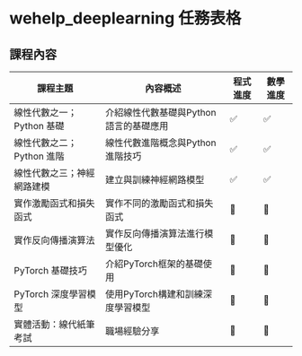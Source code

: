 # wehelp_deeplearning 任務表格

## 課程內容

| 課程主題 | 內容概述 | 程式進度 | 數學進度 |
| --- | --- | --- | --- |
| 線性代數之一；Python 基礎 | 介紹線性代數基礎與Python語言的基礎應用 | ✅ | ✅ |
| 線性代數之二；Python 進階 | 線性代數進階概念與Python進階技巧 | ✅ | ✅ |
| 線性代數之三；神經網路建模 | 建立與訓練神經網路模型 | ✅ | ✅ |
| 實作激勵函式和損失函式 | 實作不同的激勵函式和損失函式 | 🔲 | 🔲 |
| 實作反向傳播演算法 | 實作反向傳播演算法進行模型優化 | 🔲 | 🔲 |
| PyTorch 基礎技巧 | 介紹PyTorch框架的基礎使用 | 🔲 | 🔲 |
| PyTorch 深度學習模型 | 使用PyTorch構建和訓練深度學習模型 | 🔲 | 🔲 |
| 實體活動：線代紙筆考試 | 職場經驗分享 | 🔲 | 🔲 |
